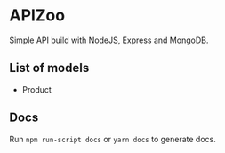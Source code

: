 # APIZoo

Simple API build with NodeJS, Express and MongoDB.

## List of models
+ Product

## Docs
Run `npm run-script docs` or `yarn docs` to generate docs.
